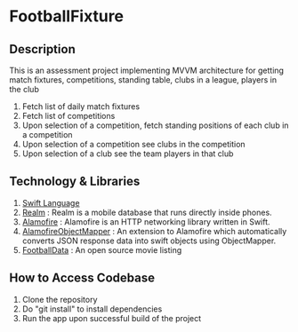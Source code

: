 # FootballFixture

## Description
This is an assessment project implementing MVVM architecture for getting match fixtures, competitions, standing table, clubs in a league, players in the club
1.  Fetch list of daily match fixtures
2.  Fetch list of competitions
3.  Upon selection of a competition, fetch standing positions of each club in a competition
4.  Upon selection of a competition see clubs in the competition
5.  Upon selection of a club see the team players in that club

##  Technology & Libraries
1.  [Swift Language]("https://docs.swift.org/swift-book/")
2.  [Realm](targetURL "https://realm.io/") : Realm is a mobile database that runs directly inside phones.
3.  [Alamofire](targetURL "https://cocoapods.org/pods/Alamofire") : Alamofire is an HTTP networking library written in Swift.
4.  [AlamofireObjectMapper](targetURL "https://cocoapods.org/pods/AlamofireObjectMapper") : An extension to Alamofire which automatically converts JSON response data into swift objects using ObjectMapper.
5.  [FootballData](targetURL "https://www.football-data.org/client/login") : An open source movie listing

##  How to Access Codebase
1.  Clone the repository
2.  Do "git install" to install dependencies 
3.  Run the app upon successful build of the project
